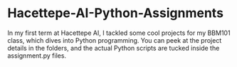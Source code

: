 # Hacettepe-AI-Python-Assignments
In my first term at Hacettepe AI, I tackled some cool projects for my BBM101 class, which dives into Python programming. You can peek at the project details in the folders, and the actual Python scripts are tucked inside the assignment.py files.
